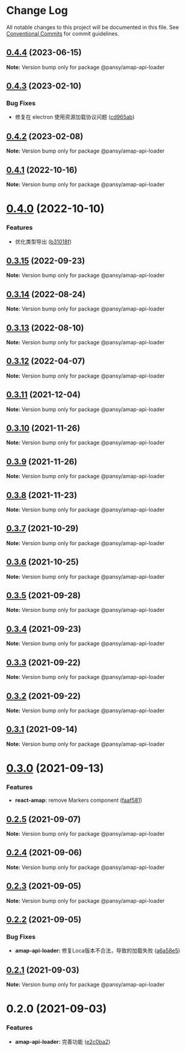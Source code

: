 # Change Log

All notable changes to this project will be documented in this file.
See [Conventional Commits](https://conventionalcommits.org) for commit guidelines.

## [0.4.4](https://github.com/pansyjs/react-amap/compare/@pansy/amap-api-loader@0.4.3...@pansy/amap-api-loader@0.4.4) (2023-06-15)

**Note:** Version bump only for package @pansy/amap-api-loader





## [0.4.3](https://github.com/pansyjs/react-amap/compare/@pansy/amap-api-loader@0.4.2...@pansy/amap-api-loader@0.4.3) (2023-02-10)


### Bug Fixes

* 修复在 electron 使用资源加载协议问题 ([cd965ab](https://github.com/pansyjs/react-amap/commit/cd965ab6401342754c5a1c1b217b0da8aac98066))





## [0.4.2](https://github.com/pansyjs/react-amap/compare/@pansy/amap-api-loader@0.4.1...@pansy/amap-api-loader@0.4.2) (2023-02-08)

**Note:** Version bump only for package @pansy/amap-api-loader





## [0.4.1](https://github.com/pansyjs/react-amap/compare/@pansy/amap-api-loader@0.4.0...@pansy/amap-api-loader@0.4.1) (2022-10-16)

**Note:** Version bump only for package @pansy/amap-api-loader





# [0.4.0](https://github.com/pansyjs/react-amap/compare/@pansy/amap-api-loader@0.3.15...@pansy/amap-api-loader@0.4.0) (2022-10-10)


### Features

* 优化类型导出 ([b31018f](https://github.com/pansyjs/react-amap/commit/b31018f9eb29f948cfb97bfa55c1a4bddb95c519))





## [0.3.15](https://github.com/pansyjs/react-amap/compare/@pansy/amap-api-loader@0.3.14...@pansy/amap-api-loader@0.3.15) (2022-09-23)

**Note:** Version bump only for package @pansy/amap-api-loader





## [0.3.14](https://github.com/pansyjs/react-amap/compare/@pansy/amap-api-loader@0.3.13...@pansy/amap-api-loader@0.3.14) (2022-08-24)

**Note:** Version bump only for package @pansy/amap-api-loader





## [0.3.13](https://github.com/pansyjs/react-amap/compare/@pansy/amap-api-loader@0.3.12...@pansy/amap-api-loader@0.3.13) (2022-08-10)

**Note:** Version bump only for package @pansy/amap-api-loader





## [0.3.12](https://github.com/pansyjs/react-amap/compare/@pansy/amap-api-loader@0.3.11...@pansy/amap-api-loader@0.3.12) (2022-04-07)

**Note:** Version bump only for package @pansy/amap-api-loader





## [0.3.11](https://github.com/pansyjs/react-amap/compare/@pansy/amap-api-loader@0.3.10...@pansy/amap-api-loader@0.3.11) (2021-12-04)

**Note:** Version bump only for package @pansy/amap-api-loader





## [0.3.10](https://github.com/pansyjs/react-amap/compare/@pansy/amap-api-loader@0.3.9...@pansy/amap-api-loader@0.3.10) (2021-11-26)

**Note:** Version bump only for package @pansy/amap-api-loader





## [0.3.9](https://github.com/pansyjs/react-amap/compare/@pansy/amap-api-loader@0.3.8...@pansy/amap-api-loader@0.3.9) (2021-11-26)

**Note:** Version bump only for package @pansy/amap-api-loader





## [0.3.8](https://github.com/pansyjs/react-amap/compare/@pansy/amap-api-loader@0.3.7...@pansy/amap-api-loader@0.3.8) (2021-11-23)

**Note:** Version bump only for package @pansy/amap-api-loader





## [0.3.7](https://github.com/pansyjs/react-amap/compare/@pansy/amap-api-loader@0.3.6...@pansy/amap-api-loader@0.3.7) (2021-10-29)

**Note:** Version bump only for package @pansy/amap-api-loader





## [0.3.6](https://github.com/pansyjs/react-amap/compare/@pansy/amap-api-loader@0.3.5...@pansy/amap-api-loader@0.3.6) (2021-10-25)

**Note:** Version bump only for package @pansy/amap-api-loader





## [0.3.5](https://github.com/pansyjs/react-amap/compare/@pansy/amap-api-loader@0.3.4...@pansy/amap-api-loader@0.3.5) (2021-09-28)

**Note:** Version bump only for package @pansy/amap-api-loader





## [0.3.4](https://github.com/pansyjs/react-amap/compare/@pansy/amap-api-loader@0.3.3...@pansy/amap-api-loader@0.3.4) (2021-09-23)

**Note:** Version bump only for package @pansy/amap-api-loader





## [0.3.3](https://github.com/pansyjs/react-amap/compare/@pansy/amap-api-loader@0.3.2...@pansy/amap-api-loader@0.3.3) (2021-09-22)

**Note:** Version bump only for package @pansy/amap-api-loader





## [0.3.2](https://github.com/pansyjs/react-amap/compare/@pansy/amap-api-loader@0.3.1...@pansy/amap-api-loader@0.3.2) (2021-09-22)

**Note:** Version bump only for package @pansy/amap-api-loader





## [0.3.1](https://github.com/pansyjs/react-amap/compare/@pansy/amap-api-loader@0.3.0...@pansy/amap-api-loader@0.3.1) (2021-09-14)

**Note:** Version bump only for package @pansy/amap-api-loader





# [0.3.0](https://github.com/pansyjs/react-amap/compare/@pansy/amap-api-loader@0.2.5...@pansy/amap-api-loader@0.3.0) (2021-09-13)


### Features

* **react-amap:** remove Markers component ([faaf581](https://github.com/pansyjs/react-amap/commit/faaf5811413c1780d1a305b3861d8533a52f4b31))





## [0.2.5](https://github.com/pansyjs/react-amap/compare/@pansy/amap-api-loader@0.2.4...@pansy/amap-api-loader@0.2.5) (2021-09-07)

**Note:** Version bump only for package @pansy/amap-api-loader





## [0.2.4](https://github.com/pansyjs/react-amap/compare/@pansy/amap-api-loader@0.2.3...@pansy/amap-api-loader@0.2.4) (2021-09-06)

**Note:** Version bump only for package @pansy/amap-api-loader





## [0.2.3](https://github.com/pansyjs/react-amap/compare/@pansy/amap-api-loader@0.2.2...@pansy/amap-api-loader@0.2.3) (2021-09-05)

**Note:** Version bump only for package @pansy/amap-api-loader





## [0.2.2](https://github.com/pansyjs/react-amap/compare/@pansy/amap-api-loader@0.2.1...@pansy/amap-api-loader@0.2.2) (2021-09-05)


### Bug Fixes

* **amap-api-loader:** 修复Loca版本不合法，导致的加载失败 ([a6a58e5](https://github.com/pansyjs/react-amap/commit/a6a58e5e1e08dd6189096ba9ed3a39d740483bda))





## [0.2.1](https://github.com/pansyjs/react-amap/compare/@pansy/amap-api-loader@0.2.0...@pansy/amap-api-loader@0.2.1) (2021-09-03)

**Note:** Version bump only for package @pansy/amap-api-loader





# 0.2.0 (2021-09-03)


### Features

* **amap-api-loader:** 完善功能 ([e2c0ba2](https://github.com/pansyjs/react-amap/commit/e2c0ba2dcf02c3ce11ef4baed0d2dff4e6e3dd70))
